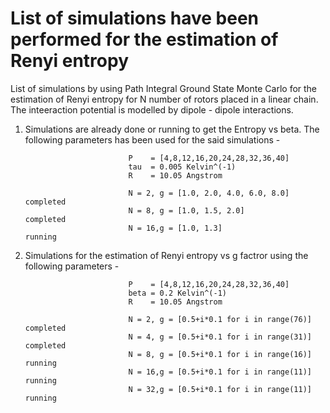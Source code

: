 # List of simulations have been performed for the estimation of Renyi entropy
List of simulations by using Path Integral Ground State Monte Carlo for the estimation of Renyi entropy for N number of rotors placed in a linear chain. The inteeraction potential is modelled by dipole - dipole interactions.
 
1. Simulations are already done or running to get the Entropy vs beta. The following parameters has been used for the said simulations - 
                              
                              P    = [4,8,12,16,20,24,28,32,36,40]
                              tau  = 0.005 Kelvin^(-1)
                              R    = 10.05 Angstrom

                              N = 2, g = [1.0, 2.0, 4.0, 6.0, 8.0]      completed                         
                              N = 8, g = [1.0, 1.5, 2.0]                completed
                              N = 16,g = [1.0, 1.3]                     running
                              
                                                           
2. Simulations for the estimation of Renyi entropy vs g factror using the following parameters - 
                              
                              P    = [4,8,12,16,20,24,28,32,36,40]
                              beta = 0.2 Kelvin^(-1)
                              R    = 10.05 Angstrom
                              
                              N = 2, g = [0.5+i*0.1 for i in range(76)] completed                         
                              N = 4, g = [0.5+i*0.1 for i in range(31)] completed
                              N = 8, g = [0.5+i*0.1 for i in range(16)] running
                              N = 16,g = [0.5+i*0.1 for i in range(11)] running
                              N = 32,g = [0.5+i*0.1 for i in range(11)] running
                                                        
                              
